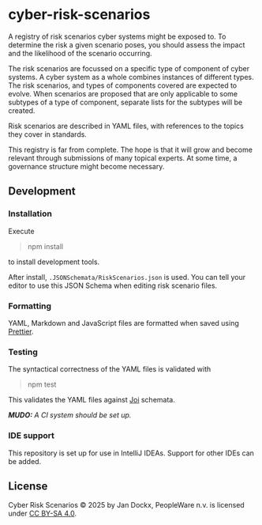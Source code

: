 # cyber-risk-scenarios

A registry of risk scenarios cyber systems might be exposed to. To determine the risk a given scenario poses, you should
assess the impact and the likelihood of the scenario occurring.

The risk scenarios are focussed on a specific type of component of cyber systems. A cyber system as a whole combines
instances of different types. The risk scenarios, and types of components covered are expected to evolve. When scenarios
are proposed that are only applicable to some subtypes of a type of component, separate lists for the subtypes will be
created.

Risk scenarios are described in YAML files, with references to the topics they cover in standards.

This registry is far from complete. The hope is that it will grow and become relevant through submissions of many
topical experts. At some time, a governance structure might become necessary.

## Development

### Installation

Execute

> npm install

to install development tools.

After install, `.JSONSchemata/RiskScenarios.json` is used. You can tell your editor to use this JSON Schema when editing
risk scenario files.

### Formatting

YAML, Markdown and JavaScript files are formatted when saved using [Prettier].

### Testing

The syntactical correctness of the YAML files is validated with

> npm test

This validates the YAML files against [Joi] schemata.

_**MUDO:** A CI system should be set up._

### IDE support

This repository is set up for use in IntelliJ IDEAs. Support for other IDEs can be added.

## License

Cyber Risk Scenarios © 2025 by Jan Dockx, PeopleWare n.v. is licensed under [CC BY-SA 4.0].

[prettier]: https://www.npmjs.com/package/prettier
[joi]: https://joi.dev/
[CC BY-SA 4.0]: https://creativecommons.org/licenses/by-sa/4.0/
